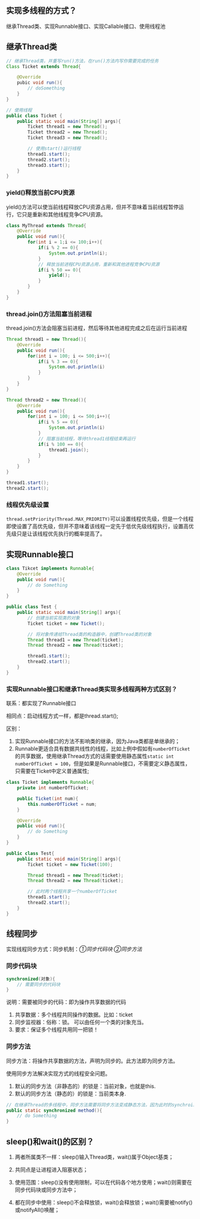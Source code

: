 ## 实现多线程的方式？
继承Thread类、实现Runnable接口、实现Callable接口、使用线程池

## 继承Thread类

```Java
// 继承Thread类，并重写run()方法，在run()方法内写你需要完成的任务
Class Ticket extends Thread{

    @Override
    pubic void run(){
        // doSomething
    }
}

// 使用线程
public class Ticket {
    public static void main(String[] args){
        Ticket thread1 = new Thread();
        Ticket thread2 = new Thread();
        Ticket thread3 = new Thread();

        // 使用start()运行线程
        thread1.start();
        thread2.start();
        thread3.start();
    }
}
```

### yield()释放当前CPU资源

yield()方法可以使当前线程释放CPU资源占用，但并不意味着当前线程暂停运行，它只是重新和其他线程竞争CPU资源。

```Java
class MyThread extends Thread{
    @Override
    public void run(){
        for(int i = 1;i <= 100;i++){
            if(i % 2 == 0){
                System.out.println(i);
            }
            // 释放当前进程CPU资源占用，重新和其他进程竞争CPU资源
            if(i % 50 == 0){
                yield();
            }
        }
    }
}
```

### thread.join()方法阻塞当前进程

thread.join()方法会阻塞当前进程，然后等待其他进程完成之后在运行当前进程

```Java
Thread thread1 = new Thread(){
    @Override
    public void run(){
        for(int i = 100; i <= 500;i++){
            if(i % 3 == 0){
                System.out.println(i)
            }
        }
    }
}

Thread thread2 = new Thread(){
    @Override
    public void run(){
        for(int i = 100; i <= 500;i++){
            if(i % 5 == 0){
                System.out.println(i)
            }
            // 阻塞当前线程，等待thread1线程结束再运行
            if(i % 100 == 0){
                thread1.join();
            }
        }
    }
}

thread1.start();
thread2.start();
```

### 线程优先级设置

`thread.setPriority(Thread.MAX_PRIORITY)`可以设置线程优先级，但是一个线程即使设置了高优先级，但并不意味着该线程一定先于低优先级线程执行，设置高优先级只是让该线程优先执行的概率提高了。

## 实现Runnable接口

```Java
class Tikcet implements Runnable{
    @Override
    public void run(){
        // do Something
    }
}

public class Test {
    public static void main(String[] args){
        // 创建当前实现类的对象
        Ticket ticket = new Ticket();

        // 将对象传递给Thread类的构造器中，创建Thread类的对象
        Thread thread1 = new Thread(ticket);
        Thread thread2 = new Thread(ticket);

        thread1.start();
        thread2.start();
    }
}
```

### 实现Runnable接口和继承Thread类实现多线程两种方式区别？

联系：都实现了Runnable接口

相同点：启动线程方式一样，都是thread.start();

区别：
1. 实现Runnable接口的方法不影响类的继承，因为Java类都是单继承的；
2. Runnable更适合具有数据共线性的线程，比如上例中假如有`numberOfTicket`的共享数据，使用继承Thread方式的话需要使用静态属性`static int numberOfTicket = 100`，但是如果是Runnable接口，不需要定义静态属性，只需要在Ticket中定义普通属性;

```Java
class Ticket implements Runnable{
    private int numberOfTicket;

    public Ticket(int num){
        this.numberOfTicket = num;
    }

    @Override
    public void run(){
        // do Something
    }
}

public class Test{
    public static void main(String[] args){
        Ticket ticket = new Ticket(100);

        Thread thread1 = new Thread(ticket);
        Thread thread2 = new Thread(ticket);

        // 此时两个线程共享一个numberOfTicket
        thread1.start();
        thread2.start();
    }
}
```
## 线程同步

实现线程同步方式：同步机制：*①同步代码块 ②同步方法*

### 同步代码块

```Java
synchronized(对象){
    // 需要同步的代码块
}
```

说明：需要被同步的代码：即为操作共享数据的代码
1. 共享数据：多个线程共同操作的数据。比如：ticket
2. 同步监视器：俗称：锁。 可以由任何一个类的对象充当。
3. 要求：保证多个线程共用同一把锁！

### 同步方法

同步方法：将操作共享数据的方法，声明为同步的。此方法即为同步方法。

使用同步方法解决实现方式的线程安全问题。
1. 默认的同步方法（非静态的）的锁是：当前对象，也就是this.
2. 默认的同步方法（静态的）的锁是：当前类本身.

```Java
// 在继承Thread的多线程中，同步方法需要将同步方法变成静态方法，因为此时的synchroized指向的是线程本身，在创建多线程时同步方法的this不是唯一的
public static synchronized method(){
    // do Something
}
```

## sleep()和wait()的区别？

1. 两者所属类不一样：sleep()输入Thread类，wait()属于Object基类；

2. 共同点是让进程进入阻塞状态；

3. 使用范围：sleep()没有使用限制，可以在代码各个地方使用；wait()则需要在同步代码块或同步方法中；

4. 都在同步中使用：sleep()不会释放锁，wait()会释放锁；wait()需要被notify()或notifyAll()唤醒；